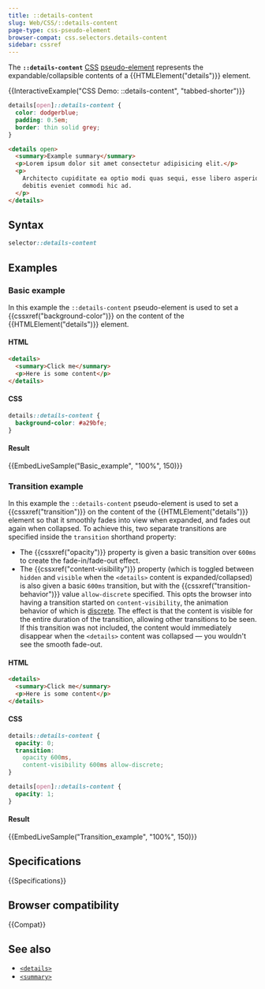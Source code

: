 ```yaml
---
title: ::details-content
slug: Web/CSS/::details-content
page-type: css-pseudo-element
browser-compat: css.selectors.details-content
sidebar: cssref
---
```


The **`::details-content`** [CSS](/en-US/docs/Web/CSS) [pseudo-element](/en-US/docs/Web/CSS/Reference/Selectors/Pseudo-elements) represents the expandable/collapsible contents of a {{HTMLElement("details")}} element.

{{InteractiveExample("CSS Demo: ::details-content", "tabbed-shorter")}}

```css interactive-example
details[open]::details-content {
  color: dodgerblue;
  padding: 0.5em;
  border: thin solid grey;
}
```

```html interactive-example
<details open>
  <summary>Example summary</summary>
  <p>Lorem ipsum dolor sit amet consectetur adipisicing elit.</p>
  <p>
    Architecto cupiditate ea optio modi quas sequi, esse libero asperiores
    debitis eveniet commodi hic ad.
  </p>
</details>
```

## Syntax

```css
selector::details-content
```

## Examples

### Basic example

In this example the `::details-content` pseudo-element is used to set a {{cssxref("background-color")}} on the content of the {{HTMLElement("details")}} element.

#### HTML

```html
<details>
  <summary>Click me</summary>
  <p>Here is some content</p>
</details>
```

#### CSS

```css
details::details-content {
  background-color: #a29bfe;
}
```

#### Result

{{EmbedLiveSample("Basic_example", "100%", 150)}}

### Transition example

In this example the `::details-content` pseudo-element is used to set a {{cssxref("transition")}} on the content of the {{HTMLElement("details")}} element so that it smoothly fades into view when expanded, and fades out again when collapsed. To achieve this, two separate transitions are specified inside the `transition` shorthand property:

- The {{cssxref("opacity")}} property is given a basic transition over `600ms` to create the fade-in/fade-out effect.
- The {{cssxref("content-visibility")}} property (which is toggled between `hidden` and `visible` when the `<details>` content is expanded/collapsed) is also given a basic `600ms` transition, but with the {{cssxref("transition-behavior")}} value `allow-discrete` specified. This opts the browser into having a transition started on `content-visibility`, the animation behavior of which is [discrete](/en-US/docs/Web/CSS/CSS_animated_properties#discrete). The effect is that the content is visible for the entire duration of the transition, allowing other transitions to be seen. If this transition was not included, the content would immediately disappear when the `<details>` content was collapsed — you wouldn't see the smooth fade-out.

#### HTML

```html
<details>
  <summary>Click me</summary>
  <p>Here is some content</p>
</details>
```

#### CSS

```css
details::details-content {
  opacity: 0;
  transition:
    opacity 600ms,
    content-visibility 600ms allow-discrete;
}

details[open]::details-content {
  opacity: 1;
}
```

#### Result

{{EmbedLiveSample("Transition_example", "100%", 150)}}

## Specifications

{{Specifications}}

## Browser compatibility

{{Compat}}

## See also

- [`<details>`](/en-US/docs/Web/HTML/Reference/Elements/details)
- [`<summary>`](/en-US/docs/Web/HTML/Reference/Elements/summary)
